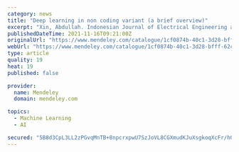 ```yaml
---
category: news
title: "Deep learning in non coding variant (a brief overview)"
excerpt: "Xin, Abdullah. Indonesian Journal of Electrical Engineering and Computer Science. The 21st centuries were deemed to be the era of big data. Data driven research had become a necessity. This"
publishedDateTime: 2021-11-16T09:21:00Z
originalUrl: "https://www.mendeley.com/catalogue/1cf0874b-40c1-3d28-bfff-62c5963a14f6/"
webUrl: "https://www.mendeley.com/catalogue/1cf0874b-40c1-3d28-bfff-62c5963a14f6/"
type: article
quality: 19
heat: 19
published: false

provider:
  name: Mendeley
  domain: mendeley.com

topics:
  - Machine Learning
  - AI

secured: "5B8d3CpL3LL2zPGvqMnTB+8npcrxpwU7SzJoVL8CGXmudKJuXsgkoqXcFr/hQI3n/Tj/hcAo3lHXE1QRVwxp6KKEIhEwxr/H7/eAGJaXiMn3jIqiaWCxwe3dtWN/dcJsjJ4wH6NS3bCcsJIxdVJWDwSpjb6K/ysE/DLjwcQaF4z57KidYjHAYqU9gxm4QVqtQO69Ocv4VT3PHmbOxNiykgGb3nlC/S8cmtZKieVHcFWFJBa1ZqhHte607HXCzrOqbpTz3Fqanl5x2RWvp9jDDCFxgVRiOMvMVgzMQOLRrtSk8V3iOWasTdui20LTeRRo3ymTbL8ek9fNiufqmXeYDmethvrqdcqatuMy6TL7jgQ=;FJrLCBFH09i678ii4dveog=="
---
```


